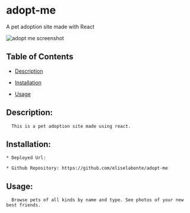 # adopt-me
A pet adoption site made with React

![adopt me screenshot](./tech-screenshot.png)

  ## Table of Contents

  * [Description](#Description)

  * [Installation](#Installation)

  * [Usage](#Usage)

  ## Description:
      This is a pet adoption site made using react.

  ## Installation:
    * Deployed Url: 

    * Github Repository: https://github.com/eliselabonte/adopt-me

  ## Usage:
      Browse pets of all kinds by name and type. See photos of your new best friends.